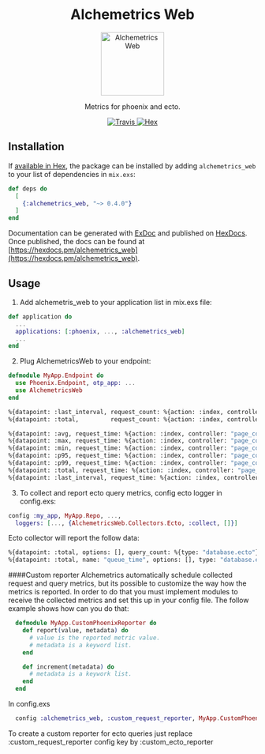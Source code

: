 <h1 align="center">Alchemetrics Web</h1>

<p align="center">
  <img alt="Alchemetrics Web" src="https://github.com/globocom/alchemetrics_web/blob/master/assets/alchemetrics_web.png?raw=true" width="128">
</p>

<p align="center">
  Metrics for phoenix and ecto.
</p>

<p align="center">
  <a href="https://travis-ci.org/globocom/alchemetrics_web">
    <img alt="Travis" src="https://travis-ci.org/globocom/alchemetrics_web.svg">
  </a>
  <a href="https://hex.pm/packages/alchemetrics_web">
    <img alt="Hex" src="https://img.shields.io/hexpm/dt/alchemetrics_web.svg">
  </a>
</p>

## Installation

If [available in Hex](https://hex.pm/docs/publish), the package can be installed
by adding `alchemetrics_web` to your list of dependencies in `mix.exs`:

```elixir
def deps do
  [
    {:alchemetrics_web, "~> 0.4.0"}
  ]
end
```

Documentation can be generated with [ExDoc](https://github.com/elixir-lang/ex_doc)
and published on [HexDocs](https://hexdocs.pm). Once published, the docs can
be found at [https://hexdocs.pm/alchemetrics_web](https://hexdocs.pm/alchemetrics_web).

## Usage

1) Add alchemetris_web to your application list in mix.exs file: 
```elixir 
def application do
  ...
  applications: [:phoenix, ..., :alchemetrics_web]
  ...
end
```

2) Plug AlchemetricsWeb to your endpoint: 
```elixir 
defmodule MyApp.Endpoint do
  use Phoenix.Endpoint, otp_app: ...
  use AlchemetricsWeb
end
```

```bash
%{datapoint: :last_interval, request_count: %{action: :index, controller: "page_controller", type: "controller"}, value: 1}
%{datapoint: :total,         request_count: %{action: :index, controller: "page_controller", type: "controller"}, value: 1}

%{datapoint: :avg, request_time: %{action: :index, controller: "page_controller", type: "controller"}, value: 192090}
%{datapoint: :max, request_time: %{action: :index, controller: "page_controller", type: "controller"}, value: 192090}
%{datapoint: :min, request_time: %{action: :index, controller: "page_controller", type: "controller"}, value: 192090}
%{datapoint: :p95, request_time: %{action: :index, controller: "page_controller", type: "controller"}, value: 192090}
%{datapoint: :p99, request_time: %{action: :index, controller: "page_controller", type: "controller"}, value: 192090}
%{datapoint: :total, request_time: %{action: :index, controller: "page_controller", type: "controller"}, value: 192090}
%{datapoint: :last_interval, request_time: %{action: :index, controller: "page_controller",type: "controller"}, value: 192090}
```

3) To collect and report ecto query metrics, config ecto logger in config.exs:
```elixir 
config :my_app, MyApp.Repo, ..., 
  loggers: [..., {AlchemetricsWeb.Collectors.Ecto, :collect, []}]
```

Ecto collector will report the follow data:
```bash
%{datapoint: :total, options: [], query_count: %{type: "database.ecto"}, value: 1}
%{datapoint: :total, name: "queue_time", options: [], type: "database.ecto", value: 46}
```
####Custom reporter
Alchemetrics automatically schedule collected request and query metrics, but its 
possible to customize the way how the metrics is reported. In order to do that
you must implement modules to receive the collected metrics and set this up in
your config file. The follow example shows how can you do that:

```elixir
  defmodule MyApp.CustomPhoenixReporter do
    def report(value, metadata) do
      # value is the reported metric value.
      # metadata is a keyword list.
    end

    def increment(metadata) do
      # metadata is a keywork list.
    end
  end
```
In config.exs
```elixir
  config :alchemetrics_web, :custom_request_reporter, MyApp.CustomPhoenixReporter
```

To create a custom reporter for ecto queries just replace :custom_request_reporter config key by :custom_ecto_reporter
